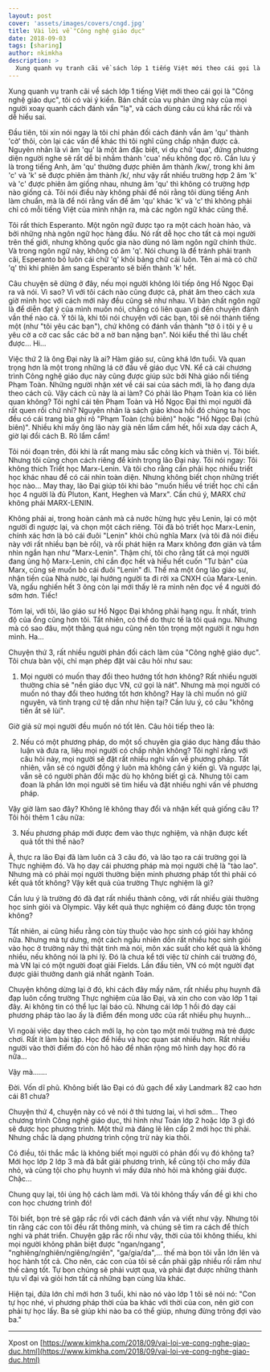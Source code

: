 ```yaml
---
layout: post
cover: 'assets/images/covers/cngd.jpg'
title: Vài lời về "Công nghệ giáo dục"
date: 2018-09-03
tags: [sharing]
author: nkimkha
description: >
  Xung quanh vụ tranh cãi về sách lớp 1 tiếng Việt mới theo cái gọi là "Công nghệ giáo dục", tôi có vài ý kiến.
---
```


Xung quanh vụ tranh cãi về sách lớp 1 tiếng Việt mới theo cái gọi là "Công nghệ giáo dục", tôi có vài ý kiến. Bản chất của vụ phản ứng này của mọi người xoay quanh cách đánh vần "lạ", và cách dùng câu cú khá rắc rối và dễ hiểu sai.

Đầu tiên, tôi xin nói ngay là tôi chỉ phản đối cách đánh vần âm 'qu' thành 'cờ' thôi, còn lại các vấn đề khác thì tôi nghĩ cũng chấp nhận được cả. Nguyên nhân là vì âm 'qu' là một âm đặc biệt, ví dụ chữ 'qua', đứng phương diện người nghe sẽ rất dễ bị nhầm thành 'cua' nếu không đọc rõ. Cần lưu ý là trong tiếng Anh, âm 'qu' thường được phiên âm thành /kw/, trong khi âm 'c' và 'k' sẽ được phiên âm thành /k/, như vậy rất nhiều trường hợp 2 âm 'k' và 'c' được phiên âm giống nhau, nhưng âm 'qu' thì không có trường hợp nào giống cả. Tôi nói điều này không phải để nói rằng tôi dùng tiếng Anh làm chuẩn, mà là để nói rằng vấn đề âm 'qu' khác 'k' và 'c' thì không phải chỉ có mỗi tiếng Việt của mình nhận ra, mà các ngôn ngữ khác cũng thế.

Tôi rất thích Esperanto. Một ngôn ngữ được tạo ra một cách hoàn hảo, và bởi những nhà ngôn ngữ học hàng đầu. Nó rất dễ học cho tất cả mọi người trên thế giới, nhưng không quốc gia nào dùng nó làm ngôn ngữ chính thức. Và trong ngôn ngữ này, không có âm 'q'. Nói chung là để tránh phải tranh cãi, Esperanto bỏ luôn cái chữ 'q' khỏi bảng chữ cái luôn. Tên ai mà có chữ 'q' thì khi phiên âm sang Esperanto sẽ biến thành 'k' hết.

Câu chuyện sẽ dừng ở đây, nếu mọi người không lôi tiếp ông Hồ Ngọc Đại ra và nói. Vì sao? Vì với tôi cách nào cũng được cả, phát âm theo cách xưa giờ mình học với cách mới này đều cũng sẽ như nhau. Vì bản chất ngôn ngữ là để diễn đạt ý của mình muốn nói, chẳng có liên quan gì đến chuyện đánh vần thế nào cả. Ý tôi là, khi tôi nói chuyện với các bạn, tôi sẽ nói thành tiếng một (như "tôi yêu các bạn"), chứ không có đánh vần thành "tờ ô i tôi y ê u yêu cờ a cờ cac sắc các bờ a nờ ban nặng bạn". Nói kiểu thế thì lâu chết được... Hi...

Việc thứ 2 là ông Đại này là ai? Hàm giáo sư, cũng khá lớn tuổi. Và quan trọng hơn là một trong những lá cờ đầu về giáo dục VN. Kể cả cái chương trình Công nghệ giáo dục này cũng được giúp sức bởi Nhà giáo nổi tiếng Phạm Toàn. Những người nhận xét về cái sai của sách mới, là họ đang dựa theo cách cũ. Vậy cách cũ này là ai làm? Có phải lão Phạm Toàn kia có liên quan không? Tôi nghĩ cái tên Phạm Toàn và Hồ Ngọc Đại thì mọi người đã rất quen rồi chứ nhỉ? Nguyên nhân là sách giáo khoa hồi đó chúng ta học đều có cái trang bìa ghi rõ "Phạm Toàn (chủ biên)" hoặc "Hồ Ngọc Đại (chủ biên)". Nhiều khi mấy ông lão này già nên lẩm cẩm hết, hồi xưa dạy cách A, giờ lại đổi cách B. Rõ lẩm cẩm!

Tôi nói đoạn trên, đôi khi là rất mang màu sắc công kích và thiên vị. Tôi biết. Nhưng tôi cũng chọn cách riêng để kính trọng lão Đại này. Tôi nói ngay: Tôi không thích Triết học Marx-Lenin. Và tôi cho rằng cần phải học nhiều triết học khác nhau để có cái nhìn toàn diện. Nhưng không biết chọn những triết học nào... May thay, lão Đại giúp tôi khi bảo "muốn hiểu về triết học chỉ cần học 4 người là đủ Pluton, Kant, Heghen và Marx". Cần chú ý, MARX chứ không phải MARX-LENIN.

Không phải ai, trong hoàn cảnh mà cả nước hừng hực yêu Lenin, lại có một người đi ngược lại, và chọn một cách riêng. Tôi đã bỏ triết học Marx-Lenin, chính xác hơn là bỏ cái đuôi "Lenin" khỏi chủ nghĩa Marx (và tôi đã nói điều này với rất nhiều bạn bè rồi), và rồi phát hiện ra Marx không đơn giản và tầm nhìn ngắn hạn như "Marx-Lenin". Thậm chí, tôi cho rằng tất cả mọi người đang ủng hộ Marx-Lenin, chỉ cần đọc hết và hiểu hết cuốn "Tư bản" của Marx, cũng sẽ muốn bỏ cái đuôi "Lenin" đi. Thế mà một ông lão giáo sư, nhận tiền của Nhà nước, lại hướng người ta đi rời xa CNXH của Marx-Lenin. Và, ngấu nghiến hết 3 ông còn lại mới thấy lẽ ra mình nên đọc về 4 người đó sớm hơn. Tiếc!

Tóm lại, với tôi, lão giáo sư Hồ Ngọc Đại không phải hạng ngu. Ít nhất, trình độ của ổng cũng hơn tôi. Tất nhiên, có thể do thực tế là tôi quá ngu. Nhưng mà có sao đâu, một thằng quá ngu cũng nên tôn trọng một người ít ngu hơn mình. Ha...

Chuyện thứ 3, rất nhiều người phản đối cách làm của "Công nghệ giáo dục". Tôi chưa bàn vội, chỉ mạn phép đặt vài câu hỏi như sau:

1. Mọi người có muốn thay đổi theo hướng tốt hơn không? Rất nhiều người thường chia sẻ "nền giáo dục VN, cứ gọi là nát". Nhưng mà mọi người có muốn nó thay đổi theo hướng tốt hơn không? Hay là chỉ muốn nó giữ nguyên, và tình trạng cứ tệ dần như hiện tại? Cần lưu ý, có câu "không tiến ắt sẽ lùi".

Giờ giả sử mọi người đều muốn nó tốt lên. Câu hỏi tiếp theo là:

2. Nếu có một phương pháp, do một số chuyên gia giáo dục hàng đầu thảo luận và đưa ra, liệu mọi người có chấp nhận không? Tôi nghĩ rằng với câu hỏi này, mọi người sẽ đặt rất nhiều nghi vấn về phương pháp. Tất nhiên, vẫn sẽ có người đồng ý luôn mà không cần ý kiến gì. Và ngược lại, vẫn sẽ có người phản đối mặc dù họ không biết gì cả. Nhưng tôi cam đoan là phần lớn mọi người sẽ tìm hiểu và đặt nhiều nghi vấn về phương pháp.

Vậy giờ làm sao đây? Không lẽ không thay đổi và nhận kết quả giống câu 1? Tôi hỏi thêm 1 câu nữa:

3. Nếu phương pháp mới được đem vào thực nghiệm, và nhận được kết quả tốt thì thế nào?

À, thực ra lão Đại đã làm luôn cả 3 câu đó, và lão tạo ra cái trường gọi là Thực nghiệm đó. Và họ dạy cái phương pháp mà mọi người chê là "tào lao". Nhưng mà có phải mọi người thường biện minh phương pháp tốt thì phải có kết quả tốt không? Vậy kết quả của trường Thực nghiệm là gì?

Cần lưu ý là trường đó đã đạt rất nhiều thành công, với rất nhiều giải thưởng học sinh giỏi và Olympic. Vậy kết quả thực nghiệm có đáng được tôn trọng không?

Tất nhiên, ai cũng hiểu rằng còn tùy thuộc vào học sinh có giỏi hay không nữa. Nhưng mà tự dưng, một cách ngẫu nhiên dồn rất nhiều học sinh giỏi vào học ở trường này thì thật tình mà nói, môn xác suất cho kết quả là không nhiều, nếu không nói là phi lý. Đó là chưa kể tới việc từ chính cái trường đó, mà VN lại có một người đoạt giải Fields. Lần đầu tiên, VN có một người đạt được giải thưởng danh giá nhất ngành Toán.

Chuyện không dừng lại ở đó, khi cách đây mấy năm, rất nhiều phụ huynh đã đạp luôn cổng trường Thực nghiệm của lão Đại, và xin cho con vào lớp 1 tại đây. Ai không tin có thể lục lại báo cũ. Nhưng cái lớp 1 hồi đó dạy cái phương pháp tào lao ấy là điểm đến mong ước của rất nhiều phụ huynh...

Vì ngoài việc dạy theo cách mới lạ, họ còn tạo một môi trường mà trẻ được chơi. Rất ít làm bài tập. Học để hiểu và học quan sát nhiều hơn. Rất nhiều người vào thời điểm đó còn hô hào để nhân rộng mô hình dạy học đó ra nữa...

Vậy mà.......

Đời. Vốn dĩ phũ. Không biết lão Đại có đủ gạch để xây Landmark 82 cao hơn cái 81 chưa?

Chuyện thứ 4, chuyện này có vẻ nói ở thì tương lai, vì hơi sớm... Theo chương trình Công nghệ giáo dục, thì hình như Toán lớp 2 hoặc lớp 3 gì đó sẽ được học phương trình. Một thứ mà đáng lẽ lên cấp 2 mới học thì phải. Nhưng chắc là dạng phương trình cộng trừ này kia thôi.

Có điều, tôi thắc mắc là không biết mọi người có phản đối vụ đó không ta? Mới học lớp 2 lớp 3 mà đã bắt giải phương trình, kể cũng tội cho mấy đứa nhỏ, và cũng tội cho phụ huynh vì mấy đứa nhỏ hỏi mà không giải được. Chậc...

Chung quy lại, tôi ủng hộ cách làm mới. Và tôi không thấy vấn đề gì khi cho con học chương trình đó!

Tôi biết, bọn trẻ sẽ gặp rắc rối với cách đánh vần và viết như vậy. Nhưng tôi tin rằng các con tôi đều rất thông minh, và chúng sẽ tìm ra cách để thích nghi và phát triển. Chuyện gặp rắc rối như vậy, thời của tôi không thiếu, khi mọi người không phân biệt được "ngan/ngang", "nghiêng/nghiên/ngiêng/ngiên", "ga/gia/da",... thế mà bọn tôi vẫn lớn lên và học hành tốt cả. Cho nên, các con của tôi sẽ cần phải gặp nhiều rối rắm như thế càng tốt. Tự bọn chúng sẽ phải vượt qua, và phải đạt được những thành tựu vĩ đại và giỏi hơn tất cả những bạn cùng lứa khác.

Hiện tại, đứa lớn chỉ mới hơn 3 tuổi, khi nào nó vào lớp 1 tôi sẽ nói nó: "Con tự học nhé, vì phương pháp thời của ba khác với thời của con, nên giờ con phải tự học lấy. Ba sẽ giúp khi nào ba có thể giúp, nhưng đừng trông đợi vào ba."

-------

Xpost on [https://www.kimkha.com/2018/09/vai-loi-ve-cong-nghe-giao-duc.html](https://www.kimkha.com/2018/09/vai-loi-ve-cong-nghe-giao-duc.html)
